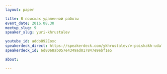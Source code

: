 ```yaml
---
layout: paper

title: В поисках удаленной работы
event_date: 2016.08.30
meetup_slug: 9
speaker_slug: yuri-khrustalev

youtube_id: addo892Eoxc
speakerdeck_direct: https://speakerdeck.com/ykhrustalev/v-poiskakh-udaliennoi-raboty
speakerdeck_id: 6d8068ab057e4349ad017847e9ebf1e5

about: 

---
```

